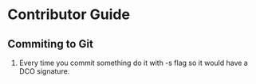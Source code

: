 # Contributor Guide

## Commiting to Git
1. Every time you commit something do it with -s flag so it would have a DCO signature.